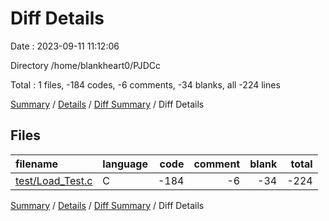 # Diff Details

Date : 2023-09-11 11:12:06

Directory /home/blankheart0/PJDCc

Total : 1 files,  -184 codes, -6 comments, -34 blanks, all -224 lines

[Summary](results.md) / [Details](details.md) / [Diff Summary](diff.md) / Diff Details

## Files
| filename | language | code | comment | blank | total |
| :--- | :--- | ---: | ---: | ---: | ---: |
| [test/Load_Test.c](/test/Load_Test.c) | C | -184 | -6 | -34 | -224 |

[Summary](results.md) / [Details](details.md) / [Diff Summary](diff.md) / Diff Details